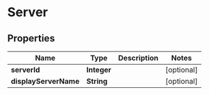 
# Server

## Properties
Name | Type | Description | Notes
------------ | ------------- | ------------- | -------------
**serverId** | **Integer** |  |  [optional]
**displayServerName** | **String** |  |  [optional]



